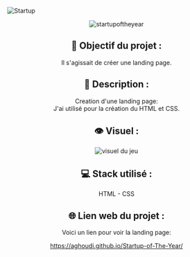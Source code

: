 ![Startup](https://user-images.githubusercontent.com/27373255/132262341-cabf2874-734a-4159-aa42-037c0f1098e4.png)
<div align=center><img src="https://user-images.githubusercontent.com/27373255/132261803-187f4ecf-a318-403e-8de9-ff8a9dc5214b.png" alt="startupoftheyear"/></div>
<h2 align=center>🎯 Objectif du projet :</h2>
<p align=center>Il s'agissait de créer une landing page.</p>

<h2 align=center>📝 Description :</h2>

<p align=center>Creation d'une landing page:</br>
J'ai utilisé pour la création du HTML et CSS.</br>
</p>

<h2 align=center>👁️ Visuel :</h2>
<div align=center><img src="https://i.postimg.cc/XvK18NBm/memory.jpg" alt="visuel du jeu"</div>

<h2 align=center>💻 Stack utilisé :</h2>

<p align=center>HTML - CSS</p>

<h2 align=center>🌐 Lien web du projet :</h2>

<p align=center>Voici un lien pour voir la landing page:

  <a title="https://aghoudi.github.io/Startup-of-The-Year/" role="link" target="_blank" class="text-bold" rel="noopener noreferrer" href="https://aghoudi.github.io/Startup-of-The-Year/">https://aghoudi.github.io/Startup-of-The-Year/</a></p>
